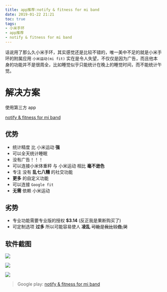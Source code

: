 ```yaml
---
title: app推荐:notify & fitness for mi band
date: 2019-01-22 21:21
toc: true
tags:
- 小米手环
- app推荐
- notify & fitness for mi band
---
```


话说用了那么久小米手环，其实感觉还是比较不错的，唯一美中不足的就是小米手环的附属应用 `小米运动(mi fit)` <!--more-->实在是令人失望，不仅仅是因为广告，而且他本身的功能并不是很周全，比如睡觉似乎只能统计在晚上的睡觉时间，而不能统计午觉。

# 解决方案

使用第三方 app 

[notify & fitness for mi band](https://play.google.com/store/apps/details?id=com.mc.miband1)

## 优势

- 统计精度 比 小米运动 **强**
- 可以全天统计睡眠
- 没有广告！！！
- 可以连接小米体重秤 与 小米运动 相比 **毫不逊色**
- 专注 没有 **乱七八糟** 的社交功能
- **更多** 的自定义功能
- 可以连接 `Google fit`
- **无需** 依赖 小米运动 

## 劣势

- 专业功能需要专业版的授权 **$3.14** (反正我是果断购买了)
- 可定制选项 **过多** 所以可能容易使人 **凌乱** ~~可能是我比较蠢,哭~~

## 软件截图

![](https://cdn.lvcshu.info/img/20190122001.jpg)

![](https://cdn.lvcshu.info/img/20190122002.jpg)

![](https://cdn.lvcshu.info/img/20190122003.jpg)

>Google play: [notify & fitness for mi band](https://play.google.com/store/apps/details?id=com.mc.miband1)